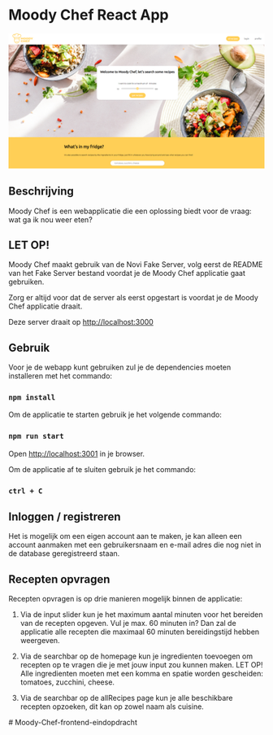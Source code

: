 # Moody Chef React App

![](src/assets/Home-screen.png)
## Beschrijving

Moody Chef is een webapplicatie die een oplossing biedt voor de vraag: wat ga ik nou weer eten?

## LET OP!
Moody Chef maakt gebruik van de Novi Fake Server, volg eerst de README van het Fake Server bestand voordat je de Moody Chef applicatie gaat gebruiken. 

Zorg er altijd voor dat de server als eerst opgestart is voordat je de Moody Chef applicatie draait.



Deze server draait op [http://localhost:3000](http://localhost:3000)

## Gebruik
Voor je de webapp kunt gebruiken zul je de dependencies moeten installeren met het commando:

### `npm install`

Om de applicatie te starten gebruik je het volgende commando:

### `npm run start`

Open [http://localhost:3001](http://localhost:3001) in je browser.

Om de applicatie af te sluiten gebruik je het commando:

### `ctrl + C`


## Inloggen / registreren

Het is mogelijk om een eigen account aan te maken, je kan alleen een account aanmaken met een gebruikersnaam en e-mail adres die nog niet in de database geregistreerd staan. 

## Recepten opvragen

Recepten opvragen is op drie manieren mogelijk binnen de applicatie:

1. Via de input slider kun je het maximum aantal minuten voor het bereiden van de recepten opgeven. Vul je max. 60 minuten in? Dan zal de applicatie alle recepten die maximaal 60 minuten bereidingstijd hebben weergeven.

2. Via de searchbar op de homepage kun je ingredienten toevoegen om recepten op te vragen die je met jouw input zou kunnen maken. LET OP! Alle ingredienten moeten met een komma en spatie worden gescheiden: tomatoes, zucchini, cheese.
3. Via de searchbar op de allRecipes page kun je alle beschikbare recepten opzoeken, dit kan op zowel naam als cuisine.






#   M o o d y - C h e f - f r o n t e n d - e i n d o p d r a c h t 
 
 